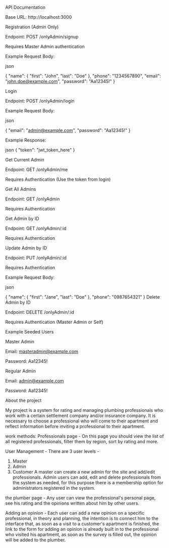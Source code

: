 API Documentation

Base URL: http://localhost:3000

Registration (Admin Only)

Endpoint: POST /onlyAdmin/signup

Requires Master Admin authentication

Example Request Body:

json

{
  "name": { "first": "John", "last": "Doe" },
  "phone": "1234567890",
  "email": "john.doe@example.com",
  "password": "Aa12345!"
}

Login

Endpoint: POST /onlyAdmin/login

Example Request Body:

json

{
  "email": "admin@example.com",
  "password": "Aa12345!"
}

Example Response:

json
{
  "token": "jwt_token_here"
}

Get Current Admin

Endpoint: GET /onlyAdmin/me

Requires Authentication (Use the token from login)

Get All Admins

Endpoint: GET /onlyAdmin


Requires Authentication

Get Admin by ID

Endpoint: GET /onlyAdmin/:id

Requires Authentication

Update Admin by ID

Endpoint: PUT /onlyAdmin/:id

Requires Authentication

Example Request Body:

json

{
  "name": { "first": "Jane", "last": "Doe" },
  "phone": "0987654321"
}
Delete Admin by ID

Endpoint: DELETE /onlyAdmin/:id

Requires Authentication (Master Admin or Self)

Example Seeded Users

Master Admin

Email: masteradmin@example.com

Password: Aa12345!

Regular Admin

Email: admin@example.com

Password: Aa12345!

About the project

My project is a system for rating and managing plumbing professionals who work with a certain settlement company and/or insurance company.
It is necessary to choose a professional who will come to their apartment and reflect information before inviting a professional to their apartment.

work methods:
Professionals page -
On this page you should view the list of all registered professionals, filter them by region, sort by rating and more.

User Management -
There are 3 user levels -
1. Master
2. Admin
3. Customer
A master can create a new admin for the site and add/edit professionals.
Admin users can add, edit and delete professionals from the system as needed, for this purpose there is a membership option for administrators registered in the system.

the plumber page -
Any user can view the professional's personal page, see his rating and the opinions written about him by other users.

Adding an opinion -
Each user can add a new opinion on a specific professional, in theory and planning, the intention is to connect him to the interface that, as soon as a visit to a customer's apartment is finished, the link to the form for adding an opinion is already built in to the professional who visited his apartment, as soon as the survey is filled out, the opinion will be added to the plumber.